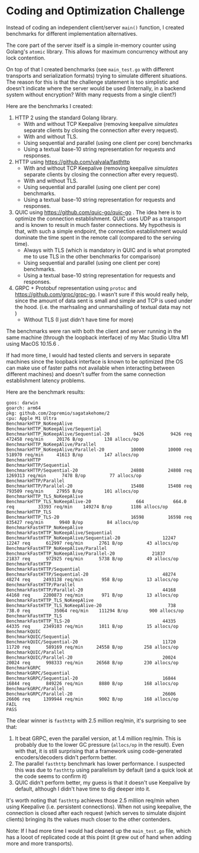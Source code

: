 # Coding and Optimization Challenge

Instead of coding an independent client/server `main()` function, I created benchmarks for different implementation alternatives.

The core part of the server itself is a simple in-memory counter using Golang's `atomic` library.
This allows for maximum concurrency without any lock contention.

On top of that I created benchmarks (see `main_test.go` with different transports and serialization formats)
trying to simulate different situations. The reason for this is that the challenge statement is too
simplistic and doesn't indicate where the server would be used 
(Internally, in a backend system without encryption? With many requests from a single client?)

Here are the benchmarks I created:

1. HTTP 2 using the standard Golang library.
   * With and without TCP Keepalive (removing keepalive _simulates_ separate clients
     by closing the connection after every request).
   * With and without TLS.
   * Using sequential and parallel (using one client per core) benchmarks
   * Using a textual base-10 string representation for requests and responses.
2. HTTP using https://github.com/valyala/fasthttp
    * With and without TCP Keepalive (removing keepalive _simulates_ separate clients
      by closing the connection after every request).
    * With and without TLS.
    * Using sequential and parallel (using one client per core) benchmarks.
    * Using a textual base-10 string representation for requests and responses.
3. QUIC using https://github.com/quic-go/quic-go . The idea here is to optimize the connection
   establishment. QUIC uses UDP as a transport and is known to result in much faster connections.
   My hypothesis is that, with such a simple endpoint, the connection establishment would dominate
   the time spent in the remote call (compared to the serving time).
    * Always with TLS (which is mandatory in QUIC and is what prompted me to use TLS in the other
      benchmarks for comparison)
    * Using sequential and parallel (using one client per core) benchmarks.
    * Using a textual base-10 string representation for requests and responses.
4. GRPC + Protobuf representation using `protoc` and  https://github.com/grpc/grpc-go.
   I wasn't sure if this would really help, since the amount of data sent is small and simple
   and TCP is used under the hood.
   (i.e. the marhsaling and unmarshalling of textual data may not )
    * Without TLS (I just didn't have time for more)


The benchmarks were ran with both the client and server running in the same machine (through the loopback interface)
of my Mac Studio Ultra M1 using MacOS 10.15.6 .

If had more time, I would had tested clients and servers in separate machines since the loopback interface is known to
be optimized (the OS can make use of faster paths not available when interacting between different machines) and doesn't
suffer from the same connection establishment latency problems. 

Here are the benchmark results:

```
goos: darwin
goarch: arm64
pkg: github.com/2opremio/sagatakehome/2
cpu: Apple M1 Ultra
BenchmarkHTTP_NoKeepAlive
BenchmarkHTTP_NoKeepAlive/Sequential
BenchmarkHTTP_NoKeepAlive/Sequential-20 	    9426	      9426 req	    472458 req/min	   20176 B/op	     138 allocs/op
BenchmarkHTTP_NoKeepAlive/Parallel
BenchmarkHTTP_NoKeepAlive/Parallel-20   	   10000	     10000 req	    518970 req/min	   41613 B/op	     147 allocs/op
BenchmarkHTTP
BenchmarkHTTP/Sequential
BenchmarkHTTP/Sequential-20             	   24808	     24808 req	   1269313 req/min	    7478 B/op	      77 allocs/op
BenchmarkHTTP/Parallel
BenchmarkHTTP/Parallel-20               	   15408	     15408 req	    793509 req/min	   27955 B/op	     101 allocs/op
BenchmarkHTTP_TLS_NoKeepAlive
BenchmarkHTTP_TLS_NoKeepAlive-20        	     664	       664.0 req	     33393 req/min	  149274 B/op	    1186 allocs/op
BenchmarkHTTP_TLS
BenchmarkHTTP_TLS-20                    	   16598	     16598 req	    835427 req/min	    9940 B/op	      84 allocs/op
BenchmarkFastHTTP_NoKeepAlive
BenchmarkFastHTTP_NoKeepAlive/Sequential
BenchmarkFastHTTP_NoKeepAlive/Sequential-20         	   12247	     12247 req	    612997 req/min	    2761 B/op	      43 allocs/op
BenchmarkFastHTTP_NoKeepAlive/Parallel
BenchmarkFastHTTP_NoKeepAlive/Parallel-20         	   21837	     21837 req	    972925 req/min	    5738 B/op	      49 allocs/op
BenchmarkFastHTTP
BenchmarkFastHTTP/Sequential
BenchmarkFastHTTP/Sequential-20                     	   48274	     48274 req	   2493138 req/min	     958 B/op	      13 allocs/op
BenchmarkFastHTTP/Parallel
BenchmarkFastHTTP/Parallel-20                       	   44168	     44168 req	   2200873 req/min	     971 B/op	      13 allocs/op
BenchmarkFastHTTP_TLS_NoKeepAlive
BenchmarkFastHTTP_TLS_NoKeepAlive-20                	     738	       738.0 req	     35064 req/min	  111294 B/op	     900 allocs/op
BenchmarkFastHTTP_TLS
BenchmarkFastHTTP_TLS-20                            	   44335	     44335 req	   2349103 req/min	    1011 B/op	      15 allocs/op
BenchmarkQUIC
BenchmarkQUIC/Sequential
BenchmarkQUIC/Sequential-20                         	   11720	     11720 req	    589169 req/min	   24558 B/op	     258 allocs/op
BenchmarkQUIC/Parallel
BenchmarkQUIC/Parallel-20                           	   20024	     20024 req	    998333 req/min	   26568 B/op	     230 allocs/op
BenchmarkGRPC
BenchmarkGRPC/Sequential
BenchmarkGRPC/Sequential-20                         	   16844	     16844 req	    849226 req/min	    8880 B/op	     168 allocs/op
BenchmarkGRPC/Parallel
BenchmarkGRPC/Parallel-20                           	   26606	     26606 req	   1399944 req/min	    9002 B/op	     168 allocs/op
FAIL
PASS
```

The clear winner is `fasthttp` with 2.5 million req/min, it's surprising to see that:

1. It beat GRPC, even the parallel version, at 1.4 million req/min. This is probably
   due to the lower GC pressure (`allocs/op` in the result). Even with that, it is
   still surprising that a framework using code-generated encoders/decoders didn't
   perform better.
2. The parallel `fasthttp` benchmark has lower performance. I suspected this was
   due to `fasthttp` using parallelism by default (and a quick look at the code
   seems to confirm it)
3. QUIC didn't perform better, my guess is that it doesn't use Keepalive by default,
   although I didn't have time to dig deeper into it.
  

It's worth noting that `fasthttp` achieves those 2.5 million req/min when using Keepalive (i.e. persistent connections).
When not using keepalive, the connection is closed after each request (which serves to simulate disjoint clients) bringing 
its the values much closer to the other contenders.

Note: If I had more time I would had cleaned up the `main_test.go` file, which has a looot of replicated code at this point
(it grew out of hand when adding more and more transports).


